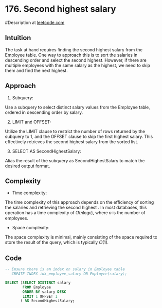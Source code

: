 # 176. Second highest salary
#Description at [leetcode.com](https://leetcode.com/problems/second-highest-salary/description/)

## Intuition
The task at hand requires finding the second highest salary from the Employee table. One way to approach this is to sort
the salaries in descending order and select the second highest. However, if there are multiple employees with the same 
salary as the highest, we need to skip them and find the next highest.

## Approach
1. Subquery:

Use a subquery to select distinct salary values from the Employee table, ordered in descending order by salary.

2. LIMIT and OFFSET:

Utilize the LIMIT clause to restrict the number of rows returned by the subquery to 1, and the OFFSET clause to skip the
first highest salary. This effectively retrieves the second highest salary from the sorted list.

3. SELECT AS SecondHighestSalary:

Alias the result of the subquery as SecondHighestSalary to match the desired output format.

## Complexity
- Time complexity:

The time complexity of this approach depends on the efficiency of sorting the salaries and retrieving the second highest
. In most databases, this operation has a time complexity of 𝑂(𝑛log𝑛), where 𝑛 is the number of employees.

- Space complexity:

The space complexity is minimal, mainly consisting of the space required to store the result of the query, which is 
typically 𝑂(1).

## Code
```sql
-- Ensure there is an index on salary in Employee table
-- CREATE INDEX idx_employee_salary ON Employee(salary);

SELECT (SELECT DISTINCT salary
        FROM Employee
        ORDER BY salary DESC
        LIMIT 1 OFFSET 1
       ) AS SecondHighestSalary;
```